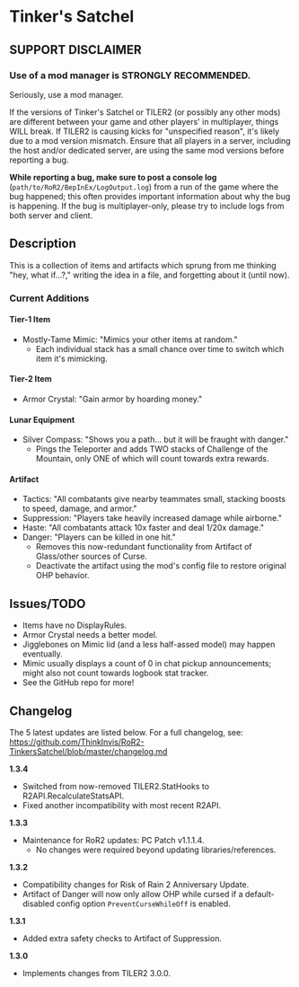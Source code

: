 # Tinker's Satchel

## SUPPORT DISCLAIMER

### Use of a mod manager is STRONGLY RECOMMENDED.

Seriously, use a mod manager.

If the versions of Tinker's Satchel or TILER2 (or possibly any other mods) are different between your game and other players' in multiplayer, things WILL break. If TILER2 is causing kicks for "unspecified reason", it's likely due to a mod version mismatch. Ensure that all players in a server, including the host and/or dedicated server, are using the same mod versions before reporting a bug.

**While reporting a bug, make sure to post a console log** (`path/to/RoR2/BepInEx/LogOutput.log`) from a run of the game where the bug happened; this often provides important information about why the bug is happening. If the bug is multiplayer-only, please try to include logs from both server and client.

## Description

This is a collection of items and artifacts which sprung from me thinking "hey, what if...?," writing the idea in a file, and forgetting about it (until now).

### Current Additions

#### Tier-1 Item

- Mostly-Tame Mimic: "Mimics your other items at random."
	- Each individual stack has a small chance over time to switch which item it's mimicking.

#### Tier-2 Item

- Armor Crystal: "Gain armor by hoarding money."

#### Lunar Equipment

- Silver Compass: "Shows you a path... but it will be fraught with danger."
	- Pings the Teleporter and adds TWO stacks of Challenge of the Mountain, only ONE of which will count towards extra rewards.

#### Artifact

- Tactics: "All combatants give nearby teammates small, stacking boosts to speed, damage, and armor."
- Suppression: "Players take heavily increased damage while airborne."
- Haste: "All combatants attack 10x faster and deal 1/20x damage."
- Danger: "Players can be killed in one hit."
	- Removes this now-redundant functionality from Artifact of Glass/other sources of Curse.
	- Deactivate the artifact using the mod's config file to restore original OHP behavior.

## Issues/TODO

- Items have no DisplayRules.
- Armor Crystal needs a better model.
- Jigglebones on Mimic lid (and a less half-assed model) may happen eventually.
- Mimic usually displays a count of 0 in chat pickup announcements; might also not count towards logbook stat tracker.
- See the GitHub repo for more!

## Changelog

The 5 latest updates are listed below. For a full changelog, see: https://github.com/ThinkInvis/RoR2-TinkersSatchel/blob/master/changelog.md

**1.3.4**

- Switched from now-removed TILER2.StatHooks to R2API.RecalculateStatsAPI.
- Fixed another incompatibility with most recent R2API.

**1.3.3**

- Maintenance for RoR2 updates: PC Patch v1.1.1.4.
	- No changes were required beyond updating libraries/references.

**1.3.2**

- Compatibility changes for Risk of Rain 2 Anniversary Update.
- Artifact of Danger will now only allow OHP while cursed if a default-disabled config option `PreventCurseWhileOff` is enabled.

**1.3.1**

- Added extra safety checks to Artifact of Suppression.

**1.3.0**

- Implements changes from TILER2 3.0.0.